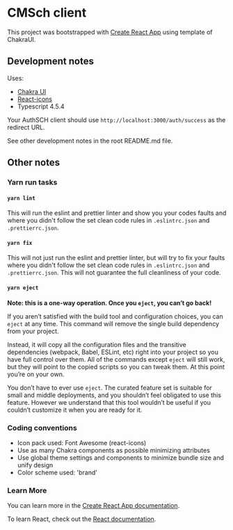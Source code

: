 # CMSch client

This project was bootstrapped with
[Create React App](https://github.com/facebook/create-react-app) using template of ChakraUI.

## Development notes

Uses:

- [Chakra UI](https://chakra-ui.com)
- [React-icons](https://react-icons.github.io/react-icons/)
- Typescript 4.5.4

Your AuthSCH client should use `http://localhost:3000/auth/success` as the redirect URL.

See other development notes in the root README.md file.

## Other notes

### Yarn run tasks

#### `yarn lint`

This will run the eslint and prettier linter and show you your codes faults and where you didn't follow the set clean
code rules in `.eslintrc.json` and `.prettierrc.json`.

#### `yarn fix`

This will not just run the eslint and prettier linter, but will try to fix your faults where you didn't follow the set
clean code rules in `.eslintrc.json` and `.prettierrc.json`. This will not guarantee the full cleanliness of your code.

#### `yarn eject`

**Note: this is a one-way operation. Once you `eject`, you can’t go back!**

If you aren’t satisfied with the build tool and configuration choices, you can
`eject` at any time. This command will remove the single build dependency from
your project.

Instead, it will copy all the configuration files and the transitive
dependencies (webpack, Babel, ESLint, etc) right into your project so you have
full control over them. All of the commands except `eject` will still work, but
they will point to the copied scripts so you can tweak them. At this point
you’re on your own.

You don’t have to ever use `eject`. The curated feature set is suitable for
small and middle deployments, and you shouldn’t feel obligated to use this
feature. However we understand that this tool wouldn’t be useful if you couldn’t
customize it when you are ready for it.

### Coding conventions

- Icon pack used: Font Awesome (react-icons)
- Use as many Chakra components as possible minimizing attributes
- Use global theme settings and components to minimize bundle size and unify design
- Color scheme used: 'brand'

### Learn More

You can learn more in the
[Create React App documentation](https://facebook.github.io/create-react-app/docs/getting-started).

To learn React, check out the [React documentation](https://reactjs.org/).
